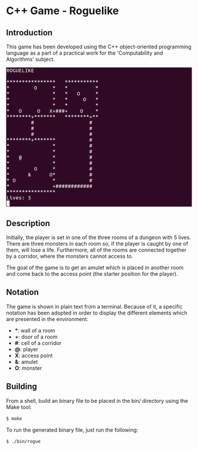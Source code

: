 # C++ Game - Roguelike

## Introduction

This game has been developed using the C++ object-oriented programming language as a part of a practical work for the
'Computability and Algorithms' subject.

![Image Rogue](https://raw.githubusercontent.com/tteguayco/Rogue/master/prototype/start.png)

## Description

Initially, the player is set in one of the three rooms of a dungeon with 5 lives. There are three monsters in each room so, 
if the player is caught by one of them, will lose a life. Furthermore, all of the rooms are connected together by a corridor, 
where the monsters cannot access to.

The goal of the game is to get an amulet which is placed in another room and come back to the access point (the starter position
for the player).

## Notation

The game is shown in plain text from a terminal. Because of it, a specific notation has been adopted in order to display the different
elements which are presented in the environment:

* __*__: wall of a room
* __+__: door of a room
* __#__: cell of a corridor
* __@__: player
* __X__: access point
* __&__: amulet
* __O__: monster

## Building

From a shell, build an binary file to be placed in the bin/ directory using the Make tool:
```sh
$ make
```

To run the generated binary file, just run the following:
```sh
$ ./bin/rogue
```
